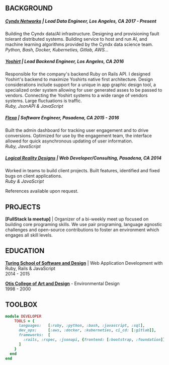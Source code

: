 BACKGROUND
----------

##### [Cyndx Networks] | Lead Data Engineer, Los Angeles, CA 2017 - Present
Building the Cyndx data/AI infrastructure. Designing and provisioning fault
tolerant distributed systems. Building service to host and run AI, and machine
learning algorithms provided by the Cyndx data science team.  
_Python, Bash, Docker, Kuberneties, Gitlab, AWS..._

##### [Yoshirt] | Lead Backend Engineer, Los Angeles, CA 2016
Responsible for the company's backend Ruby on Rails API. I designed Yoshirt's
backend to maximize Yoshirts native first architecture. Design considerations
include support for a unique in app graphic design tool, a specialized order
system allowing for user generated asses to be passed to vendors. Connecting
the Yoshirt systems to a wide range of vendors systems. Large fluctuations is
traffic.  
_Ruby, JsonAPI & JavaScript_

##### [Flexa] | Software Engineer, Pasadena, CA 2015 - 2016
Built the admin dashboard for tracking user engagement and to drive conversions.
Optimized for use by the engagement team, the interface allowed for quick
asynchronous updating of user information.  
_Ruby, JavaScript_

##### [Logical Reality Designs] | Web Developer/Consulting, Pasadena, CA 2014
Worked in teams to build client projects. Built features, identified and fixed
bugs on client applications.  
_Ruby & JavaScript_

References available upon request.

[Cyndx Networks]:          http://bit.ly/2Mp3VHE
[Yoshirt]:                 http://bit.ly/yo-shirt
[Flexa]:                   http://bit.ly/flexa-inc
[Logical Reality Designs]: http://bit.ly/lrddesign

PROJECTS
--------

__[FullStack la meetup]__ \| Organizer of a bi-weekly meet up focused on
 building core programing skills. We use pair programing, language agnostic
 challenges and open-source contributions to foster an environment which
 engages all skill levels.

[FullStack User Group]: http://bit.ly/fullstack-meetup

EDUCATION
---------

__[Turing School of Software and Design]__ | Web Application Development with Ruby, Rails & JavaScript  
2014 - 2015

__[Otis College of Art and Design]__ - Environmental Design  
1998 - 2000

[Turing School of Software and Design]: http://bit.ly/turing-school
[Otis College of Art and Design]:       http://bit.ly/otis-art-college

TOOLBOX
-------

``` ruby
module DEVELOPER
    TOOLS = {
      languages:   [:ruby, :python, :bash, :javascript, :sql],
      dev_ops:     [:aws, :docker, :kuberneties, ci_cd: [:gitlab]],
      frameworks:  [
        :rails, :rspec, :jsonapi, {frontend: [:bootstrap, :foundation]}
      ]
    }
  end
end
```
